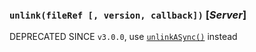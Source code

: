 ### `unlink(fileRef [, version, callback])` [*Server*]

DEPRECATED SINCE `v3.0.0`, use [`unlinkASync()`](https://github.com/veliovgroup/Meteor-Files/blob/master/docs/unlinkAsync.md) instead
